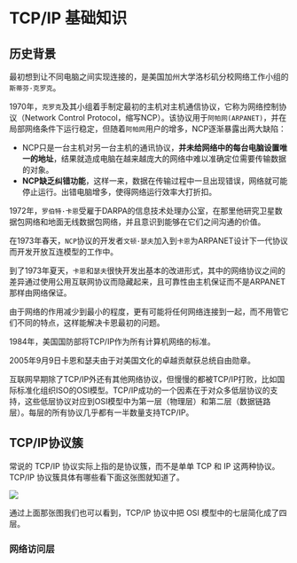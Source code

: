 # TCP/IP 基础知识

## 历史背景

最初想到让不同电脑之间实现连接的，是美国加州大学洛杉矶分校网络工作小组的`斯蒂芬·克罗克`。

1970年，`克罗克`及其小组着手制定最初的主机对主机通信协议，它称为网络控制协议（Network Control Protocol，缩写NCP）。该协议用于`阿帕网(ARPANET)`，并在局部网络条件下运行稳定，但随着`阿帕网`用户的增多，NCP逐渐暴露出两大缺陷：

- NCP只是一台主机对另一台主机的通讯协议，**并未给网络中的每台电脑设置唯一的地址**，结果就造成电脑在越来越庞大的网络中难以准确定位需要传输数据的对象。
- **NCP缺乏纠错功能**，这样一来，数据在传输过程中一旦出现错误，网络就可能停止运行。出错电脑增多，使得网络运行效率大打折扣。

1972年，`罗伯特·卡恩`受雇于DARPA的信息技术处理办公室，在那里他研究卫星数据包网络和地面无线数据包网络，并且意识到能够在它们之间沟通的价值。

在1973年春天，`NCP`协议的开发者`文顿·瑟夫`加入到`卡恩`为ARPANET设计下一代协议而开发开放互连模型的工作中。

到了1973年夏天，`卡恩`和`瑟夫`很快开发出基本的改进形式，其中的网络协议之间的差异通过使用公用互联网协议而隐藏起来，且可靠性由主机保证而不是ARPANET那样由网络保证。

由于网络的作用减少到最小的程度，更有可能将任何网络连接到一起，而不用管它们不同的特点，这样能解决卡恩最初的问题。

1984年，美国国防部将TCP/IP作为所有计算机网络的标准。

2005年9月9日卡恩和瑟夫由于对美国文化的卓越贡献获总统自由勋章。

互联网早期除了TCP/IP外还有其他网络协议，但慢慢的都被TCP/IP打败，比如国际标准化组织ISO的OSI模型。TCP/IP成功的一个因素在于对众多低层协议的支持，这些低层协议对应到OSI模型中为第一层（物理层）和第二层（数据链路层）。每层的所有协议几乎都有一半数量支持TCP/IP。

## TCP/IP协议簇

常说的 TCP/IP 协议实际上指的是协议簇，而不是单单 TCP 和 IP 这两种协议。TCP/IP 协议簇具体有哪些看下面这张图就知道了。

![](https://pages.isyuan.site/tcpip/20210414225951.png)

通过上面那张图我们也可以看到，TCP/IP 协议中把 OSI 模型中的七层简化成了四层。

### 网络访问层

